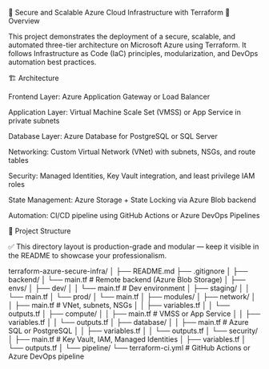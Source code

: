 🚀 Secure and Scalable Azure Cloud Infrastructure with Terraform
🧠 Overview

This project demonstrates the deployment of a secure, scalable, and automated three-tier architecture on Microsoft Azure using Terraform.
It follows Infrastructure as Code (IaC) principles, modularization, and DevOps automation best practices.

🏗️ Architecture

Frontend Layer: Azure Application Gateway or Load Balancer

Application Layer: Virtual Machine Scale Set (VMSS) or App Service in private subnets

Database Layer: Azure Database for PostgreSQL or SQL Server

Networking: Custom Virtual Network (VNet) with subnets, NSGs, and route tables

Security: Managed Identities, Key Vault integration, and least privilege IAM roles

State Management: Azure Storage + State Locking via Azure Blob backend

Automation: CI/CD pipeline using GitHub Actions or Azure DevOps Pipelines

📁 Project Structure

✅ This directory layout is production-grade and modular — keep it visible in the README to showcase your professionalism.

terraform-azure-secure-infra/
│
├── README.md
├── .gitignore
│
├── backend/
│ └── main.tf # Remote backend (Azure Blob Storage)
│
├── envs/
│ ├── dev/
│ │ └── main.tf # Dev environment
│ ├── staging/
│ │ └── main.tf
│ └── prod/
│ └── main.tf
│
├── modules/
│ ├── network/
│ │ ├── main.tf # VNet, subnets, NSGs
│ │ ├── variables.tf
│ │ └── outputs.tf
│ ├── compute/
│ │ ├── main.tf # VMSS or App Service
│ │ ├── variables.tf
│ │ └── outputs.tf
│ ├── database/
│ │ ├── main.tf # Azure SQL or PostgreSQL
│ │ ├── variables.tf
│ │ └── outputs.tf
│ └── security/
│ ├── main.tf # Key Vault, IAM, Managed Identities
│ ├── variables.tf 
│ └── outputs.tf
│
└── pipeline/
└── terraform-ci.yml # GitHub Actions or Azure DevOps pipeline
